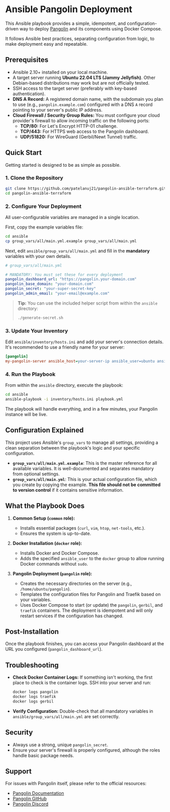 # Ansible Pangolin Deployment

This Ansible playbook provides a simple, idempotent, and configuration-driven way to deploy [Pangolin](https://github.com/fosrl/pangolin) and its components using Docker Compose.

It follows Ansible best practices, separating configuration from logic, to make deployment easy and repeatable.

## Prerequisites

- Ansible 2.10+ installed on your local machine.
- A target server running **Ubuntu 22.04 LTS (Jammy Jellyfish)**. Other Debian-based distributions may work but are not officially tested.
- SSH access to the target server (preferably with key-based authentication).
- **DNS A Record:** A registered domain name, with the subdomain you plan to use (e.g., `pangolin.example.com`) configured with a DNS `A` record pointing to your server's public IP address.
- **Cloud Firewall / Security Group Rules:** You must configure your cloud provider's firewall to allow incoming traffic on the following ports:
  - **TCP/80:** For Let's Encrypt HTTP-01 challenge.
  - **TCP/443:** For HTTPS web access to the Pangolin dashboard.
  - **UDP/51820:** For WireGuard (Gerbil/Newt Tunnel) traffic.

## Quick Start

Getting started is designed to be as simple as possible.

### 1. Clone the Repository

```bash
git clone https://github.com/patelanuj21/pangolin-ansible-terraform.git
cd pangolin-ansible-terraform
```

### 2. Configure Your Deployment

All user-configurable variables are managed in a single location.

First, copy the example variables file:

```bash
cd ansible
cp group_vars/all/main.yml.example group_vars/all/main.yml
```

Next, edit `ansible/group_vars/all/main.yml` and fill in the **mandatory** variables with your own details.

```yaml
# group_vars/all/main.yml

# MANDATORY: You must set these for every deployment
pangolin_dashboard_url: "https://pangolin.your-domain.com"
pangolin_base_domain: "your-domain.com"
pangolin_secret: "your-super-secret-key"
pangolin_admin_email: "your-email@example.com"
```

> **Tip:** You can use the included helper script from within the `ansible` directory:
> ```bash
> ./generate-secret.sh
> ```

### 3. Update Your Inventory

Edit `ansible/inventory/hosts.ini` and add your server's connection details. It's recommended to use a friendly name for your server:

```ini
[pangolin]
my-pangolin-server ansible_host=your-server-ip ansible_user=ubuntu ansible_ssh_private_key_file=~/.ssh/your-key.pem
```

### 4. Run the Playbook

From within the `ansible` directory, execute the playbook:

```bash
cd ansible
ansible-playbook -i inventory/hosts.ini playbook.yml
```

The playbook will handle everything, and in a few minutes, your Pangolin instance will be live.

## Configuration Explained

This project uses Ansible's `group_vars` to manage all settings, providing a clean separation between the playbook's logic and your specific configuration.

- **`group_vars/all/main.yml.example`**: This is the master reference for all available variables. It is well-documented and separates mandatory from optional settings.
- **`group_vars/all/main.yml`**: This is your actual configuration file, which you create by copying the example. **This file should not be committed to version control** if it contains sensitive information.

## What the Playbook Does

1.  **Common Setup (`common` role):**
    -   Installs essential packages (`curl`, `vim`, `htop`, `net-tools`, etc.).
    -   Ensures the system is up-to-date.

2.  **Docker Installation (`docker` role):**
    -   Installs Docker and Docker Compose.
    -   Adds the specified `ansible_user` to the `docker` group to allow running Docker commands without `sudo`.

3.  **Pangolin Deployment (`pangolin` role):**
    -   Creates the necessary directories on the server (e.g., `/home/ubuntu/pangolin`).
    -   Templates the configuration files for Pangolin and Traefik based on your variables.
    -   Uses Docker Compose to start (or update) the `pangolin`, `gerbil`, and `traefik` containers. The deployment is idempotent and will only restart services if the configuration has changed.

## Post-Installation

Once the playbook finishes, you can access your Pangolin dashboard at the URL you configured (`pangolin_dashboard_url`).

## Troubleshooting

- **Check Docker Container Logs:** If something isn't working, the first place to check is the container logs. SSH into your server and run:
  ```bash
  docker logs pangolin
  docker logs traefik
  docker logs gerbil
  ```
- **Verify Configuration:** Double-check that all mandatory variables in `ansible/group_vars/all/main.yml` are set correctly.

## Security

- Always use a strong, unique `pangolin_secret`.
- Ensure your server's firewall is properly configured, although the roles handle basic package needs.

## Support

For issues with Pangolin itself, please refer to the official resources:
- [Pangolin Documentation](https://docs.fossorial.io/)
- [Pangolin GitHub](https://github.com/fosrl/pangolin)
- [Pangolin Discord](https://discord.gg/pangolin) 